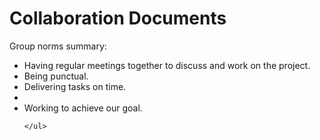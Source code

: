 # Collaboration Documents

<!-- group norms summary -->
<p>Group norms summary:</p>
    <ul>
        <li>Having regular meetings together to discuss and work on the project.</li>
        <li>Being punctual.</li>
        <li>Delivering tasks on time.<li>
        <li>Working to achieve our goal. </li>
    
    
    </ul>
 

<!-- group norms list -->

